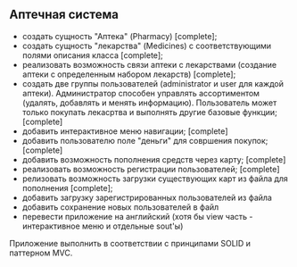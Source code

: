 ## Аптечная система
- создать сущность "Аптека" (Pharmacy) [complete];
- создать сущность "лекарства" (Medicines) с соответствующими полями описания класса [complete];
- реализовать возможность связи аптеки с лекарствами 
(создание аптеки с определенным набором лекарств) [complete];
- создать две группы пользователей (administrator и user для каждой аптеки). 
Администратор способен управлять ассортиментом (удалять, добавлять и менять информацию).
Пользователь может только покупать лекасртва и выполнять другие базовые функции; [complete]
- добавить интерактивное меню навигации; [complete]
- добавить пользователю поле "деньги" для совршения покупок; [complete]
- добавить возможность пополнения средств через карту; [complete]
- реализовать возможность регистрации пользователей; [complete]
- релизовать возможность загрузки существующих карт из файла для пополнения [complete];
- добавить загрузку зарегистрированных пользователей из файла
- добавить сохранение новых пользователей в файл
- перевести приложение на английский (хотя бы view часть - интерактивное меню и отдельные sout'ы)

Приложение выполнить в соответствии с принципами SOLID и паттерном MVC.